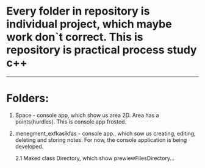# Every folder in repository is individual project, which maybe work don`t correct. This is repository is practical process study c++

---

# Folders: 

1. Space - console app, which show us area 2D. Area has a points(hurdles). This is console app frosted.

2. menegment_exfkaslkfas - console app., which sow us creating, editing, deleting and storing notes. For now, the console application is being developed.

   2.1 Maked class Directory, which show prewiewFilesDirectory...
